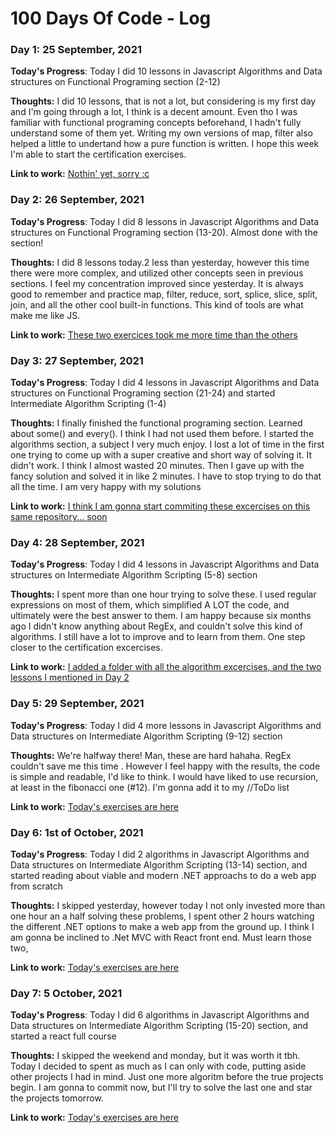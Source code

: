 # 100 Days Of Code - Log

### Day 1: 25 September, 2021


**Today's Progress**: Today I did 10 lessons in Javascript Algorithms and Data structures on Functional Programing section (2-12)


**Thoughts:** I did 10 lessons, that is not a lot, but considering is my first day and I'm going through a lot, I think is a decent amount. Even tho I was familiar with functional programing concepts beforehand, I hadn't fully understand some of them yet. Writing my own versions of map, filter also helped a little to undertand how a pure function is written. I hope this week I'm able to start the certification exercises.

**Link to work:** [Nothin' yet, sorry :c](https://www.youtube.com/watch?v=dQw4w9WgXcQ&ab_channel=RickAstley)

### Day 2: 26 September, 2021


**Today's Progress**: Today I did 8 lessons in Javascript Algorithms and Data structures on Functional Programing section (13-20). Almost done with the section!


**Thoughts:** I did 8 lessons today.2 less than yesterday, however this time there were more complex, and utilized other concepts seen in previous sections. I feel my concentration improved since yesterday. It is always good to remember and practice map, filter, reduce, sort, splice, slice, split, join, and all the other cool built-in functions. This kind of tools are what make me like JS.

**Link to work:** [These two exercices took me more time than the others](https://github.com/JorgeGasparA/100-days-of-code/tree/master/Projects/freeCodeCamp/javascript-algorithms-and-datastructures/functionalPrograming)

### Day 3: 27 September, 2021


**Today's Progress**: Today I did 4 lessons in Javascript Algorithms and Data structures on Functional Programing section (21-24) and started Intermediate Algorithm Scripting (1-4)


**Thoughts:** I finally finished the functional programing section. Learned about some() and every(). I think I had not used them before. I started the algorithms section, a subject I very much enjoy. I lost a lot of time in the first one trying to come up with a super creative and short way of solving it. It didn't work. I think I almost wasted 20 minutes. Then I gave up with the fancy solution and solved it in like 2 minutes. I have to stop trying to do that all the time. I am very happy with my solutions

**Link to work:** [I think I am gonna start commiting these excercises on this same repository... soon](https://www.youtube.com/watch?v=dQw4w9WgXcQ&ab_channel=RickAstley)

### Day 4: 28 September, 2021


**Today's Progress**: Today I did 4 lessons in Javascript Algorithms and Data structures on Intermediate Algorithm Scripting (5-8) section


**Thoughts:** I spent more than one hour trying to solve these. I used regular expressions on most of them, which simplified A LOT the code, and ultimately were the best answer to them. I am happy because six months ago I didn't know anything about RegEx, and couldn't solve this kind of algorithms. I still have a lot to improve and to learn from them. One step closer to the certification excercises. 

**Link to work:** [I added a folder with all the algorithm excercises, and the two lessons I mentioned in Day 2](https://github.com/JorgeGasparA/100-days-of-code/tree/master/Projects/freeCodeCamp/javascript-algorithms-and-datastructures)

### Day 5: 29 September, 2021


**Today's Progress**: Today I did 4 more lessons in Javascript Algorithms and Data structures on Intermediate Algorithm Scripting (9-12) section


**Thoughts:** We're halfway there! Man, these are hard hahaha. RegEx couldn't save me this time . However I feel happy with the results, the code is simple and readable, I'd like to think. I would have liked to use recursion, at least in the fibonacci one (#12). I'm gonna add it to my //ToDo list

**Link to work:** [Today's exercises are here](https://github.com/JorgeGasparA/100-days-of-code/tree/master/Projects/freeCodeCamp/javascript-algorithms-and-datastructures/intermediateAlgorithm)

### Day 6: 1st of October, 2021


**Today's Progress**: Today I did 2 algorithms in Javascript Algorithms and Data structures on Intermediate Algorithm Scripting (13-14) section, and started reading about viable and modern .NET approachs to do a web app from scratch


**Thoughts:** I skipped yesterday, however today I not only invested more than one hour an a half solving these problems, I spent other 2 hours watching the different .NET options to make a web app from the ground up. I think I am gonna be inclined to .Net MVC with React front end. Must learn those two,

**Link to work:** [Today's exercises are here](https://github.com/JorgeGasparA/100-days-of-code/tree/master/Projects/freeCodeCamp/javascript-algorithms-and-datastructures/intermediateAlgorithm)

### Day 7: 5 October, 2021


**Today's Progress**: Today I did 6 algorithms in Javascript Algorithms and Data structures on Intermediate Algorithm Scripting (15-20) section, and started a react full course 

**Thoughts:** I skipped the weekend and monday, but it was worth it tbh. Today I decided to spent as much as I can only with code, putting aside other projects I had in mind. Just one more algoritm before the true projects begin. I am gonna to commit now, but I'll try to solve the last one and star the projects tomorrow.

**Link to work:** [Today's exercises are here](https://github.com/JorgeGasparA/100-days-of-code/tree/master/Projects/freeCodeCamp/javascript-algorithms-and-datastructures/intermediateAlgorithm)